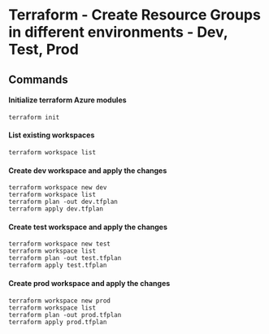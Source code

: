 # Terraform - Create Resource Groups in different environments - Dev, Test, Prod

## Commands

#### Initialize terraform Azure modules
```
terraform init
```

#### List existing workspaces
```
terraform workspace list
```

#### Create dev workspace and apply the changes
```
terraform workspace new dev
terraform workspace list 
terraform plan -out dev.tfplan
terraform apply dev.tfplan
```

#### Create test workspace and apply the changes
```
terraform workspace new test
terraform workspace list 
terraform plan -out test.tfplan
terraform apply test.tfplan
```


#### Create prod workspace and apply the changes
```
terraform workspace new prod
terraform workspace list 
terraform plan -out prod.tfplan
terraform apply prod.tfplan
```


